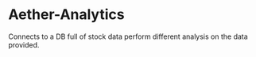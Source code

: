 # Aether-Analytics

Connects to a DB full of stock data perform different analysis on the data provided.
